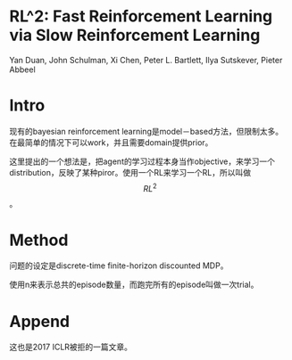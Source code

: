 # RL^2: Fast Reinforcement Learning via Slow Reinforcement Learning

Yan Duan, John Schulman, Xi Chen, Peter L. Bartlett, Ilya Sutskever, Pieter Abbeel

# Intro

现有的bayesian reinforcement learning是model－based方法，但限制太多。在最简单的情况下可以work，并且需要domain提供prior。

这里提出的一个想法是，把agent的学习过程本身当作objective，来学习一个distribution，反映了某种piror。使用一个RL来学习一个RL，所以叫做$$RL^2$$。

# Method

问题的设定是discrete-time finite-horizon discounted MDP。

使用n来表示总共的episode数量，而跑完所有的episode叫做一次trial。

# Append

这也是2017 ICLR被拒的一篇文章。